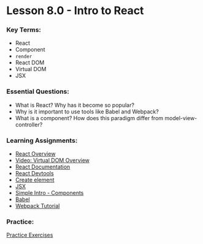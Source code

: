# Lesson 8.0 - Intro to React

### Key Terms:

+ React
+ Component
+ `render`
+ React DOM
+ Virtual DOM
+ JSX

### Essential Questions:

+ What is React? Why has it become so popular?
+ Why is it important to use tools like Babel and Webpack?
+ What is a component? How does this paradigm differ from model-view-controller?

### Learning Assignments:

+ [React Overview](https://reactjs.org/tutorial/tutorial.html)
+ [Video: Virtual DOM Overview](https://www.youtube.com/watch?v=d7pyEDqBDeE)
+ [React Documentation](https://reactjs.org/docs/design-principles.html)
+ [React Devtools](https://reactjs.org/blog/2019/08/15/new-react-devtools.html)
+ [Create element](https://reactjs.org/docs/react-without-jsx.html)
+ [JSX](https://reactjs.org/docs/introducing-jsx.html)
+ [Simple Intro - Components](https://reactjs.org/docs/components-and-props.html)
+ [Babel](https://www.valentinog.com/blog/babel/)
+ [Webpack Tutorial](https://www.smashingmagazine.com/2017/02/a-detailed-introduction-to-webpack/)

### Practice:

[Practice Exercises](./practice/exercises.md)
